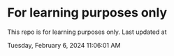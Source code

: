 # For learning purposes only
This repo is for learning purposes only.
Last updated at

Tuesday, February 6, 2024 11:06:01 AM

